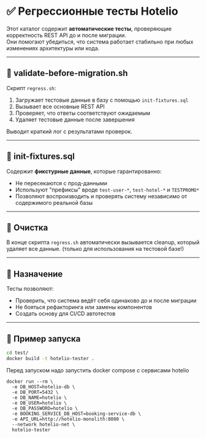 # ✅ Регрессионные тесты Hotelio

Этот каталог содержит **автоматические тесты**, проверяющие корректность REST API до и после миграции.  
Они помогают убедиться, что система работает стабильно при любых изменениях архитектуры или кода.

---

## 🧪 validate-before-migration.sh

Скрипт `regress.sh`:

1. Загружает тестовые данные в базу с помощью `init-fixtures.sql`
2. Вызывает все основные REST API
3. Проверяет, что ответы соответствуют ожидаемым
4. Удаляет тестовые данные после завершения

Выводит краткий лог с результатами проверок.

---

## 🧱 init-fixtures.sql

Содержит **фикстурные данные**, которые гарантированно:

- Не пересекаются с прод-данными
- Используют "префиксы" вроде `test-user-*`, `test-hotel-*` и `TESTPROMO*`
- Позволяют воспроизводить и проверять систему независимо от содержимого реальной базы

---

## 🧹 Очистка

В конце скрипта `regress.sh` автоматически вызывается cleanup, который удаляет все данные. (только для использования на тестовой базе!)

---

## 📌 Назначение

Тесты позволяют:

- Проверить, что система ведёт себя одинаково до и после миграции
- Не бояться рефакторинга или замены компонентов
- Создать основу для CI/CD автотестов

---

## 🧪 Пример запуска

```bash
cd test/
docker build -t hotelio-tester .
```

Перед запуском надо запустить docker compose с сервисами hotelio
```shell
docker run --rm \
  -e DB_HOST=hotelio-db \
  -e DB_PORT=5432 \
  -e DB_NAME=hotelio \
  -e DB_USER=hotelio \
  -e DB_PASSWORD=hotelio \
  -e BOOKING_SERVICE_DB_HOST=booking-service-db \
  -e API_URL=http://hotelio-monolith:8080 \
  --network hotelio-net \
  hotelio-tester
```

